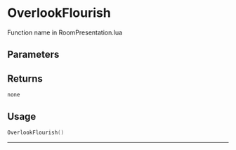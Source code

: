 # OverlookFlourish
Function name in RoomPresentation.lua
## Parameters

## Returns
`none`
## Usage
```lua
OverlookFlourish()
```
---
